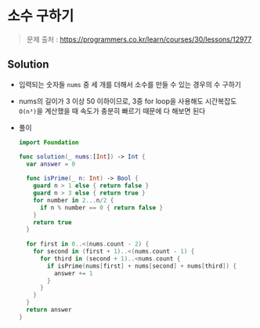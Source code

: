 # 소수 구하기

> 문제 출처 : https://programmers.co.kr/learn/courses/30/lessons/12977

## Solution

- 입력되는 숫자들 `nums` 중 세 개를 더해서 소수를 만들 수 있는 경우의 수 구하기

- nums의 길이가 3 이상 50 이하이므로, 3중 for loop을 사용해도 시간복잡도 `O(n³)`을 계산했을 때 속도가 충분히 빠르기 때문에 다 해보면 된다

- 풀이

  ```swift
  import Foundation
  
  func solution(_ nums:[Int]) -> Int {
    var answer = 0
    
    func isPrime(_ n: Int) -> Bool {
      guard n > 1 else { return false }
      guard n > 3 else { return true }
      for number in 2...n/2 {
        if n % number == 0 { return false }
      }
      return true
    }
    
    for first in 0..<(nums.count - 2) {
      for second in (first + 1)..<(nums.count - 1) {
        for third in (second + 1)..<nums.count {
          if isPrime(nums[first] + nums[second] + nums[third]) {
            answer += 1
          }
        }
      }
    }
    return answer
  }
  ```